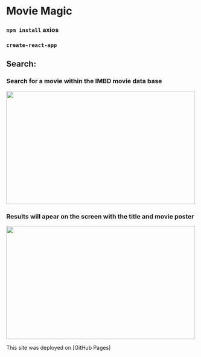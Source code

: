 # Movie Magic

### `npm install` axios

### `create-react-app`

## Search:

### Search for a movie within the IMBD movie data base

 <img src="https://user-images.githubusercontent.com/38336934/78832232-1f035480-79a8-11ea-876f-8147d2cb7a3c.png" width="500" height="300">

### Results will apear on the screen with the title and movie poster

 <img src="https://user-images.githubusercontent.com/38336934/78832352-55d96a80-79a8-11ea-9848-2e0cb67afa74.png" width="500" height="300">

This site was deployed on [GitHub Pages]
